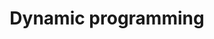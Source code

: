 ---
layout: posts_by_category
categories: dynamic-programming
title: Dynamic programming
permalink: /category/dynamic-programming
---